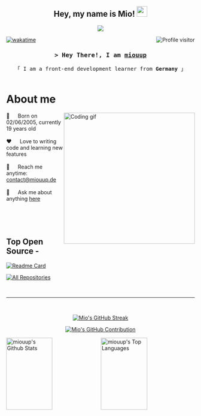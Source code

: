 
<h2 align="center">
  Hey, my name is Mio!
  <img src="https://cdn.discordapp.com/attachments/1109604665777197066/1114644368352084008/hello.gif" width="28">
</h2>

 <p align="center">
        <a href="https://github.com/miouup"><img src="https://readme-typing-svg.herokuapp.com?font=Lexend+Deca&pause=1000&color=A77CF7&center=true&vCenter=true&width=380&height=45&lines=Currently+learning+Front-End;Always+learning+new+things"></a>
    </p>



<a href="https://komarev.com/ghpvc/?username=miouup">
  <img align="right" src="https://komarev.com/ghpvc/?username=miouup&label=Visitors&color=0e75b6&style=flat" alt="Profile visitor" />
</a>


[![wakatime](https://wakatime.com/badge/user/8faf78a6-5bf2-4fbc-8cfb-3e4ca34fa1d0.svg)](https://wakatime.com/@8faf78a6-5bf2-4fbc-8cfb-3e4ca34fa1d0)

<!-- Intro  -->
<h3 align="center">
        <samp>&gt; Hey There!, I am
                <b><a target="_blank" href="https://miouup.de/">miouup</a></b>
        </samp>
</h3>


<p align="center"> 
  <samp>
    「 I am a front-end development learner from <b>Germany</b> 」
    <br>
    <br>
  </samp>
</p>

<!-- About Section -->
 # About me
 
<p>
 <img align="right" width="350" src="/assets/programmer.gif" alt="Coding gif" />
  
 🎂 &emsp; Born on 02/06/2005, currently 19 years old <br/><br/>
 ❤️ &emsp; Love to writing code and learning new features<br/><br/>
 📧 &emsp; Reach me anytime: contact@miouup.de<br/><br/>
 💬 &emsp; Ask me about anything [here](https://github.com/miouup/miouup/issues)

</p>

<br/>
<br/>
<br/>

## Top Open Source -
[![Readme Card](https://github-readme-stats.vercel.app/api/pin/?username=miouup&repo=miouup.github.io&border_color=7F3FBF&bg_color=0D1117&title_color=C9D1D9&text_color=8B949E&icon_color=7F3FBF)](https://github.com/miouup/miouup.github.io)

<p align="left">
  <a href="https://github.com/alsiam?tab=repositories" target="_blank"><img alt="All Repositories" title="All Repositories" src="https://img.shields.io/badge/-All%20Repos-2962FF?style=for-the-badge&logo=koding&logoColor=white"/></a>
</p>

<br/>
<hr/>
<br/>

<p align="center">
  <a href="https://github.com/miouup">
    <img src="https://github-readme-streak-stats.herokuapp.com/?user=miouup&theme=radical&border=7F3FBF&background=0D1117" alt="Mio's GitHub Streak"/>
  </a>
</p>

<p align="center">
  <a href="https://github.com/miouup">
    <img src="https://github-profile-summary-cards.vercel.app/api/cards/profile-details?username=miouup&theme=radical" alt="Mio's GitHub Contribution"/>
  </a>
</p>

<a> 
    <a href="https://github.com/miouup"><img alt="miouup's Github Stats" src="https://denvercoder1-github-readme-stats.vercel.app/api?username=miouup&show_icons=true&count_private=true&theme=react&border_color=7F3FBF&bg_color=0D1117&title_color=F85D7F&icon_color=F8D866" height="192px" width="49.5%"/></a>
  <a href="https://github.com/miouup"><img alt="miouup's Top Languages" src="https://denvercoder1-github-readme-stats.vercel.app/api/top-langs/?username=miouup&langs_count=8&layout=compact&theme=react&border_color=7F3FBF&bg_color=0D1117&title_color=F85D7F&icon_color=F8D866" height="192px" width="49.5%"/></a>
  <br/>
</a>
